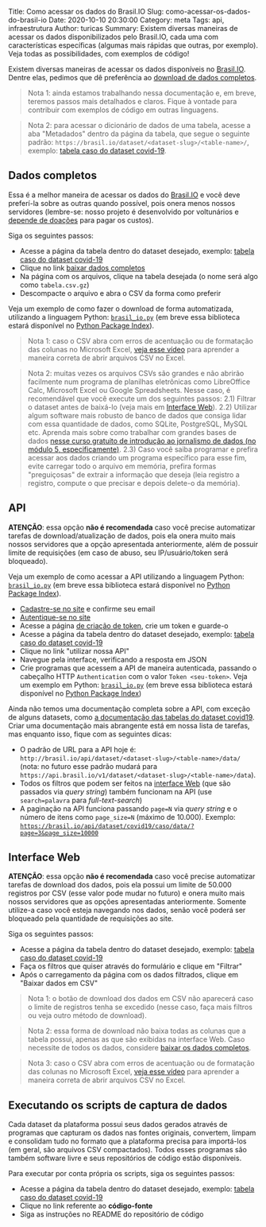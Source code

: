 Title: Como acessar os dados do Brasil.IO
Slug: como-acessar-os-dados-do-brasil-io
Date: 2020-10-10 20:30:00
Category: meta
Tags: api, infraestrutura
Author: turicas
Summary: Existem diversas maneiras de acessar os dados disponibilizados pelo Brasil.IO, cada uma com características específicas (algumas mais rápidas que outras, por exemplo). Veja todas as possibilidades, com exemplos de código!

Existem diversas maneiras de acessar os dados disponíveis no [Brasil.IO][brasil-io].
Dentre elas, pedimos que dê preferência ao [download de dados
completos](#dados-completos).

> Nota 1: ainda estamos trabalhando nessa documentação e, em breve, teremos
> passos mais detalhados e claros. Fique à vontade para contribuir com exemplos
> de código em outras linguagens.

> Nota 2: para acessar o dicionário de dados de uma tabela, acesse a aba
> "Metadados" dentro da página da tabela, que segue o seguinte padrão:
> `https://brasil.io/dataset/<dataset-slug>/<table-name>/`, exemplo: [tabela
> caso do dataset covid-19][covid19-caso].

## Dados completos

Essa é a melhor maneira de acessar os dados do [Brasil.IO][brasil-io] e você
deve preferí-la sobre as outras quando possível, pois onera menos nossos
servidores (lembre-se: nosso projeto é desenvolvido por voltunários e [depende
de doações](https://apoia.se/brasilio) para pagar os custos).

Siga os seguintes passos:

- Acesse a página da tabela dentro do dataset desejado, exemplo: [tabela caso
  do dataset covid-19][covid19-caso]
- Clique no link [baixar dados
  completos][covid19-files]
- Na página com os arquivos, clique na tabela desejada (o nome será algo como
  `tabela.csv.gz`)
- Descompacte o arquivo e abra o CSV da forma como preferir

Veja um exemplo de como fazer o download de forma automatizada, utilizando a
linguagem Python: [`brasil_io.py`][brasil-io-python] (em breve essa biblioteca
estará disponível no [Python Package Index][pypi]).

> Nota 1: caso o CSV abra com erros de acentuação ou de formatação das colunas
> no Microsoft Excel, [veja esse
> vídeo](https://www.youtube.com/watch?v=nl8gxzCOdCw) para aprender a maneira
> correta de abrir arquivos CSV no Excel.

> Nota 2: muitas vezes os arquivos CSVs são grandes e não abrirão facilmente
> num programa de planilhas eletrônicas como LibreOffice Calc, Microsoft Excel
> ou Google Spreadsheets. Nesse caso, é recomendável que você execute um dos
> seguintes passos:
> 2.1) Filtrar o dataset antes de baixá-lo (veja mais em [Interface Web](#interface-web)).
> 2.2) Utilizar algum software mais robusto de banco de dados que consiga lidar
> com essa quantidade de dados, como SQLite, PostgreSQL, MySQL etc. Aprenda
> mais sobre como trabalhar com grandes bases de dados [nesse curso gratuito de
> introdução ao jornalismo de dados (no módulo 5,
> especificamente)](https://github.com/turicas/braindump/blob/loading/mooc-ddj.md).
> 2.3) Caso você saiba programar e prefira acessar aos dados criando um
> programa específico para esse fim, evite carregar todo o arquivo em memória,
> prefira formas "preguiçosas" de extrair a informação que deseja (leia
> registro a registro, compute o que precisar e depois delete-o da memória).

## API

**ATENÇÃO**: essa opção **não é recomendada** caso você precise automatizar
tarefas de download/atualização de dados, pois ela onera muito mais nossos
servidores que a opção apresentada anteriormente, além de possuir limite de
requisições (em caso de abuso, seu IP/usuário/token será bloqueado).

Veja um exemplo de como acessar a API utilizando a linguagem Python:
[`brasil_io.py`][brasil-io-python] (em breve essa biblioteca
estará disponível no [Python Package Index][pypi]).

- [Cadastre-se no site](https://brasil.io/auth/entrar/) e confirme seu email
- [Autentique-se no site](https://brasil.io/auth/login/)
- Acesse a página [de criação de token](https://brasil.io/auth/tokens-api/),
  crie um token e guarde-o
- Acesse a página da tabela dentro do dataset desejado, exemplo: [tabela caso
  do dataset covid-19][covid19-caso]
- Clique no link "utilizar nossa API"
- Navegue pela interface, verificando a resposta em JSON
- Crie programas que acessem a API de maneira autenticada, passando o cabeçalho
  HTTP `Authentication` com o valor `Token <seu-token>`. Veja um exemplo em
  Python: [`brasil_io.py`][brasil-io-python] (em breve essa biblioteca estará
  disponível no [Python Package Index][pypi])

Ainda não temos uma documentação completa sobre a API, com exceção de alguns
datasets, como [a documentação das tabelas do dataset
covid19](https://github.com/turicas/covid19-br/blob/master/api.md). Criar uma
documentação mais abrangente está em nossa lista de tarefas, mas enquanto isso,
fique com as seguintes dicas:

- O padrão de URL para a API hoje é:
  `http://brasil.io/api/dataset/<dataset-slug>/<table-name>/data/` (nota: no
  futuro esse padrão mudará para
  `https://api.brasil.io/v1/dataset/<dataset-slug>/<table-name>/data`).
- Todos os filtros que podem ser feitos na [interface Web](#interface-web) (que
  são passados via _query string_) também funcionam na API (use
  `search=palavra` para _full-text-search_)
- A paginação na API funciona passando `page=N` via _query string_ e o número
  de itens como `page_size=N` (máximo de 10.000). Exemplo:
  [`https://brasil.io/api/dataset/covid19/caso/data/?page=3&page_size=10000`](https://brasil.io/api/dataset/covid19/caso/data/?page=3&page_size=10000`)

## Interface Web

**ATENÇÃO**: essa opção **não é recomendada** caso você precise automatizar
tarefas de download dos dados, pois ela possui um limite de 50.000 registros
por CSV (esse valor pode mudar no futuro) e onera muito mais nossos servidores
que as opções apresentadas anteriormente. Somente utilize-a caso você esteja
navegando nos dados, senão você poderá ser bloqueado pela quantidade de
requisições ao site.

Siga os seguintes passos:

- Acesse a página da tabela dentro do dataset desejado, exemplo: [tabela caso
  do dataset covid-19][covid19-caso]
- Faça os filtros que quiser através do formulário e clique em "Filtrar"
- Após o carregamento da página com os dados filtrados, clique em "Baixar dados
  em CSV"

> Nota 1: o botão de download dos dados em CSV não aparecerá caso o limite de
> registros tenha se excedido (nesse caso, faça mais filtros ou veja outro
> método de download).

> Nota 2: essa forma de download não baixa todas as colunas que a tabela
> possui, apenas as que são exibidas na interface Web. Caso necessite de todos
> os dados, considere [baixar os dados completos](#dados-completos).

> Nota 3: caso o CSV abra com erros de acentuação ou de formatação das colunas
> no Microsoft Excel, [veja esse
> vídeo](https://www.youtube.com/watch?v=nl8gxzCOdCw) para aprender a maneira
> correta de abrir arquivos CSV no Excel.

## Executando os scripts de captura de dados

Cada dataset da plataforma possui seus dados gerados através de programas que
capturam os dados nas fontes originais, convertem, limpam e consolidam tudo no
formato que a plataforma precisa para importá-los (em geral, são arquivos CSV
compactados). Todos esses programas são também software livre e seus
repositórios de código estão disponíveis.

Para executar por conta própria os scripts, siga os seguintes passos:

- Acesse a página da tabela dentro do dataset desejado, exemplo: [tabela caso
  do dataset covid-19][covid19-caso]
- Clique no link referente ao **código-fonte**
- Siga as instruções no README do repositório de código

[brasil-io-python]: https://gist.github.com/turicas/3e3621d61415e3453cd03a1997f7473f#file-brasil_io-py
[brasil-io]: https://brasil.io/
[covid19-caso]: https://brasil.io/dataset/covid19/caso/
[covid19-files]: https://brasil.io/dataset/covid19/files/
[pypi]: https://pypi.org/

